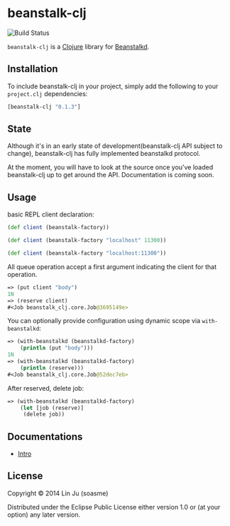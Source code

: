 # beanstalk-clj

![Build Status](https://travis-ci.org/soasme/beanstalk-clj.svg?branch=master)

`beanstalk-clj` is a [Clojure](http://clojure.org/) library for
[Beanstalkd](http://kr.github.io/beanstalkd/).

## Installation

To include beanstalk-clj in your project, simply add the
following to your `project.clj` dependencies:

```clojure
[beanstalk-clj "0.1.3"]
```
## State

Although it's in an early state of development(beanstalk-clj API
subject to change), beanstalk-clj has fully implemented beanstalkd
protocol.

At the moment, you will have to look at the source once you've loaded
beanstalk-clj up to get around the API. Documentation is coming soon.

## Usage

 basic REPL client declaration:

```clj
(def client (beanstalk-factory))

(def client (beanstalk-factory "localhost" 11300))

(def client (beanstalk-factory "localhost:11300"))
```

All queue operation accept a first argument indicating the client
for that operation.

```clj
=> (put client "body")
1N
=> (reserve client)
#<Job beanstalk_clj.core.Job@3695149e>
```

You can optionally provide configuration using dynamic scope via `with-beanstalkd`:

```clj
=> (with-beanstalkd (beanstalkd-factory)
    (println (put "body")))
1N
=> (with-beanstalkd (beanstalkd-factory)
    (println (reserve)))
#<Job beanstalk_clj.core.Job@52dec7eb>
```

After reserved, delete job:

```clj
=> (with-beanstalkd (beanstalkd-factory)
    (let [job (reserve)]
     (delete job))
```

## Documentations

* [Intro](https://github.com/soasme/beanstalk-clj/blob/master/doc%2Fintro.md)

## License

Copyright © 2014 Lin Ju (soasme)

Distributed under the Eclipse Public License either version 1.0 or (at
your option) any later version.
